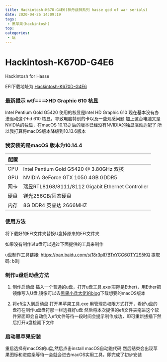 ```yaml
---
title: Hackintosh-K670-G4E6(神舟战神系列 hasse god of war serials)
date: 2020-04-26 14:09:19
tags: 
 - 黑苹果(hackintosh) 
top:
categories:
 - 玩
---
```


# Hackintosh-K670D-G4E6
Hackintosh for Hasse

EFI下载地址为  [Hackintosh-K670D-G4E6](https://github.com/ShowPenZ/Hackintosh-K670D-G4E6 "Hackintosh-K670D-G4E6")


### 最新提示 wtf====>HD Graphic 610 核显

Intel Pentium Gold G5420 使用的核显是Intel HD Graphic 610 
现在基本没有办法驱动这个hd 610 核显，导致电脑特别的卡以及一些观感问题 
加上这台电脑又是NVIDIA的独显，在macOS 10.13之后的版本已经没有NVIDIA的独显驱动适配了
所以我打算将macOS版本降级到10.13.6版本


### 我安装的是macOS 版本为10.14.4

| 配置 |                                                   |
| ---- | ------------------------------------------------- |
| CPU  | Intel Pentium Gold G5420  @ 3.80GHz 双核          |
| GPU  | NVIDIA GeForce GTX 1050 4GB GDDR5                 |
| 网卡 | 瑞昱RTL8168/8111/8112 Gigabit Ethernet Controller |
| 硬盘 | 镁光256GB/固态硬盘                                |
| 内存 | 8G DDR4 英睿达 2666MHZ                            |



### 使用方法 
将下载好的EFI文件夹替换U盘掉原来的EFI文件夹 

如果没有制作过u盘可以通过下面提供的工具来制作

u盘制作工具链接: https://pan.baidu.com/s/18r3plI7BTnYCG6OTY2S5KQ 提取码: b9ij 
<!--more-->


### 制作u盘启动盘方法

1. 制作启动盘 
   插入一个普通的u盘，打开u盘工具.exe(实际是Ether)，用Ether把镜像写入U盘,镜像可以去[黑果小兵大佬的blog](https://blog.daliansky.net/categories/%E4%B8%8B%E8%BD%BD/ "黑果小兵大佬的blog")下载想要的macOS版本

2. 将efi注入到启动盘
   打开黑苹果工具.exe 用管理员权限方式打开，看好u盘的盘符在制作u盘盘符那一栏选择好u盘 然后将本次提供的efi文件夹拖进这个软件界面即会自动倒入efi文件等待一段时间会提示制作成功，即可重新拔插下然后打开u盘检阅下文件

### 启动黑苹果安装

重启选择有macOS的u盘,然后点击install macOS自动跑代码 然后结束会出现苹果图标和进度条等待一会就会进去macOS实用工具，即完成了初步安装
   